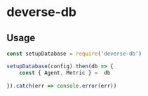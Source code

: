 # deverse-db

## Usage

``` js
const setupDatabase = require('deverse-db')

setupDatabase(config).then(db => {
    const { Agent, Metric } =  db
    
}).catch(err => console.error(err))

```